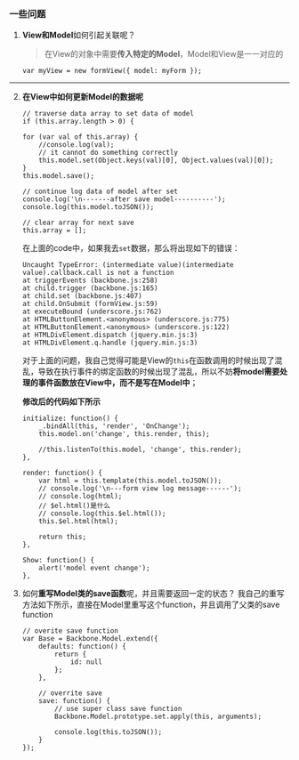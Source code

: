 ### 一些问题
1. **View和Model**如何引起关联呢？
    > 在View的对象中需要**传入特定的Model**，Model和View是一一对应的

    ```
    var myView = new formView({ model: myForm });
    ```
---
2. **在View中如何更新Model的数据呢**

    ```
    // traverse data array to set data of model
    if (this.array.length > 0) {

    for (var val of this.array) {
        //console.log(val);
        // it cannot do something correctly
        this.model.set(Object.keys(val)[0], Object.values(val)[0]);
    }
    this.model.save();

    // continue log data of model after set
    console.log('\n-------after save model----------');
    console.log(this.model.toJSON());

    // clear array for next save
    this.array = [];
    ```

    在上面的code中，如果我去`set`数据，那么将出现如下的错误：
    ```
    Uncaught TypeError: (intermediate value)(intermediate value).callback.call is not a function
    at triggerEvents (backbone.js:258)
    at child.trigger (backbone.js:165)
    at child.set (backbone.js:407)
    at child.OnSubmit (formView.js:59)
    at executeBound (underscore.js:762)
    at HTMLButtonElement.<anonymous> (underscore.js:775)
    at HTMLButtonElement.<anonymous> (underscore.js:122)
    at HTMLDivElement.dispatch (jquery.min.js:3)
    at HTMLDivElement.q.handle (jquery.min.js:3)
    ```

    对于上面的问题，我自己觉得可能是View的`this`在函数调用的时候出现了混乱，导致在执行事件的绑定函数的时候出现了混乱，所以不妨**将model需要处理的事件函数放在View中，而不是写在Model中**；

    **修改后的代码如下所示**
    ```
    initialize: function() {
        _.bindAll(this, 'render', 'OnChange');
        this.model.on('change', this.render, this);

        //this.listenTo(this.model, 'change', this.render);
    },

    render: function() {
        var html = this.template(this.model.toJSON());
        // console.log('\n---form view log message------');
        // console.log(html);
        // $el.html()是什么
        // console.log(this.$el.html());
        this.$el.html(html);

        return this;
    },

    Show: function() {
        alert('model event change');
    },
    ```

3. 如何**重写Model类的save函数**呢，并且需要返回一定的状态？
    我自己的重写方法如下所示，直接在Model里重写这个function，并且调用了父类的save function

    ```
    // overite save function
    var Base = Backbone.Model.extend({
        defaults: function() {
            return {
                id: null
            };
        },

        // overrite save
        save: function() {
            // use super class save function
            Backbone.Model.prototype.set.apply(this, arguments);
            
            console.log(this.toJSON());
        }
    });
    ```

